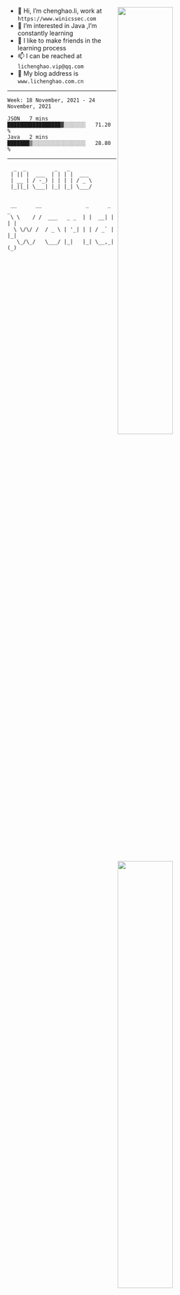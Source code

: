 [<img align="right" width="50%" src="https://github-readme-stats.vercel.app/api?username=lichlaughing&show_icons=true">](https://metrics.lecoq.io/ouuan?template=classic)
- 👋 Hi, I’m chenghao.li, work at `https://www.winicssec.com`
- 👀 I’m interested in Java ,I’m constantly learning
- 💞️ I like to make friends in the learning process
- 📫 I can be reached at `lichenghao.vip@qq.com`
- 🔗 My blog address is `www.lichenghao.com.cn`


------
<!--START_SECTION:waka-->
```text
Week: 18 November, 2021 - 24 November, 2021

JSON   7 mins          █████████████████▓░░░░░░░   71.20 % 
Java   2 mins          ███████▒░░░░░░░░░░░░░░░░░   28.80 % 
```
<!--END_SECTION:waka-->

------

[<img align="right" width="50%" src="https://www.clustrmaps.com/map_v2.png?cl=ffffff&w=300&t=tt&d=o2HGaalky8OiHBxnoPq9wPYTNv7qpo8ua9FG06sBqt4&co=2d78ad&ct=ffffff">](https://github.com/lichlaughing)

```
  _  _         _   _       
 | || |  ___  | | | |  ___ 
 | __ | / -_) | | | | / _ \
 |_||_| \___| |_| |_| \___/
                           
```
```
 __      __              _      _     _ 
 \ \    / /  ___   _ _  | |  __| |   | |
  \ \/\/ /  / _ \ | '_| | | / _` |   |_|
   \_/\_/   \___/ |_|   |_| \__,_|   (_)
                                        
```
